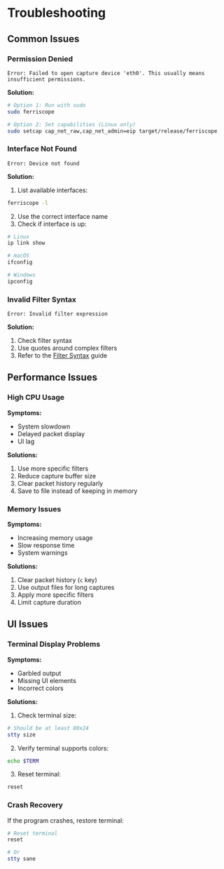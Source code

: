 # Troubleshooting

## Common Issues

### Permission Denied
```
Error: Failed to open capture device 'eth0'. This usually means insufficient permissions.
```

**Solution:**
```bash
# Option 1: Run with sudo
sudo ferriscope

# Option 2: Set capabilities (Linux only)
sudo setcap cap_net_raw,cap_net_admin=eip target/release/ferriscope
```

### Interface Not Found
```
Error: Device not found
```

**Solution:**
1. List available interfaces:
```bash
ferriscope -l
```
2. Use the correct interface name
3. Check if interface is up:
```bash
# Linux
ip link show

# macOS
ifconfig

# Windows
ipconfig
```

### Invalid Filter Syntax
```
Error: Invalid filter expression
```

**Solution:**
1. Check filter syntax
2. Use quotes around complex filters
3. Refer to the [Filter Syntax](../advanced/filter-syntax.md) guide

## Performance Issues

### High CPU Usage
**Symptoms:**
- System slowdown
- Delayed packet display
- UI lag

**Solutions:**
1. Use more specific filters
2. Reduce capture buffer size
3. Clear packet history regularly
4. Save to file instead of keeping in memory

### Memory Issues
**Symptoms:**
- Increasing memory usage
- Slow response time
- System warnings

**Solutions:**
1. Clear packet history (`c` key)
2. Use output files for long captures
3. Apply more specific filters
4. Limit capture duration

## UI Issues

### Terminal Display Problems
**Symptoms:**
- Garbled output
- Missing UI elements
- Incorrect colors

**Solutions:**
1. Check terminal size:
```bash
# Should be at least 80x24
stty size
```
2. Verify terminal supports colors:
```bash
echo $TERM
```
3. Reset terminal:
```bash
reset
```

### Crash Recovery
If the program crashes, restore terminal:
```bash
# Reset terminal
reset

# Or
stty sane
```
